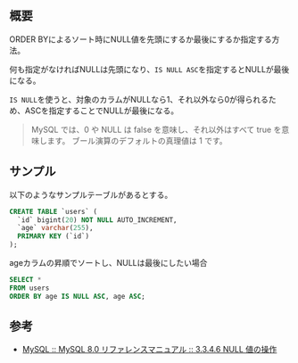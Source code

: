 ## 概要

ORDER BYによるソート時にNULL値を先頭にするか最後にするか指定する方法。

何も指定がなければNULLは先頭になり、`IS NULL ASC`を指定するとNULLが最後になる。

`IS NULL`を使うと、対象のカラムがNULLなら1、それ以外なら0が得られるため、ASCを指定することでNULLが最後になる。

> MySQL では、0 や NULL は false を意味し、それ以外はすべて true を意味します。 ブール演算のデフォルトの真理値は 1 です。

## サンプル

以下のようなサンプルテーブルがあるとする。

```sql
CREATE TABLE `users` (
  `id` bigint(20) NOT NULL AUTO_INCREMENT,
  `age` varchar(255),
  PRIMARY KEY (`id`)
);
```

ageカラムの昇順でソートし、NULLは最後にしたい場合

```sql
SELECT *
FROM users
ORDER BY age IS NULL ASC, age ASC;
```

## 参考

- [MySQL :: MySQL 8\.0 リファレンスマニュアル :: 3\.3\.4\.6 NULL 値の操作](https://dev.mysql.com/doc/refman/8.0/ja/working-with-null.html)
